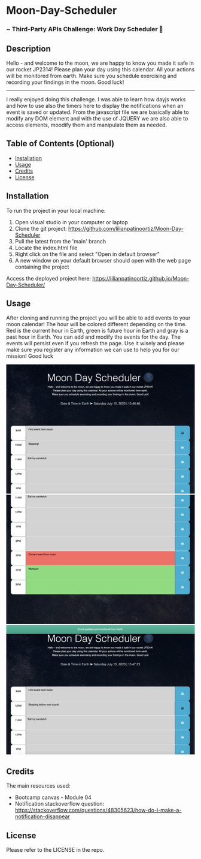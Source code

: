 # Moon-Day-Scheduler

### ~ Third-Party APIs Challenge: Work Day Scheduler 🌝

## Description

Hello - and welcome to the moon, we are happy to know you made it safe in our rocket JP2314!
Please plan your day using this calendar. All your actions will be monitored from earth.
Make sure you schedule exercising and recording your findings in the moon. Good luck!

---

I really enjoyed doing this challenge. I was able to learn how dayjs works and how to use also the timers here to display the notifications when an event is saved or updated. From the javascript file we are basically able to modify any DOM element and with the use of JQUERY we are also able to access elements, moodify them and manipulate them as needed.

## Table of Contents (Optional)

- [Installation](#installation)
- [Usage](#usage)
- [Credits](#credits)
- [License](#license)

## Installation

To run the project in your local machine:

1. Open visual studio in your computer or laptop
2. Clone the git project: https://github.com/lilianpatinoortiz/Moon-Day-Scheduler
3. Pull the latest from the 'main' branch
4. Locate the index.html file
5. Right click on the file and select "Open in default browser"
6. A new window on your default browser should open with the web page containing the project

Access the deployed project here: https://lilianpatinoortiz.github.io/Moon-Day-Scheduler/

## Usage

After cloning and running the project you will be able to add events to your moon calendar!
The hour will be colored different depending on the time. Red is the current hour in Earth, green is future hour in Earth and gray is a past hour in Earth. You can add and modify the events for the day. The events will persist even if you refresh the page. Use it wisely and please make sure you register any information we can use to help you for our mission! Good luck

![Moon calendar](assets/img/1.png)
![Moon calendar](assets/img/2.png)
![Notiification](assets/img/3.png)

## Credits

The main resources used:

- Bootcamp canvas - Module 04
- Notification stackoverflow question: https://stackoverflow.com/questions/48305623/how-do-i-make-a-notification-disappear

## License

Please refer to the LICENSE in the repo.
